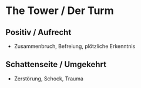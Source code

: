 # The Tower / Der Turm

## Positiv / Aufrecht

- Zusammenbruch, Befreiung, plötzliche Erkenntnis

## Schattenseite / Umgekehrt

- Zerstörung, Schock, Trauma
